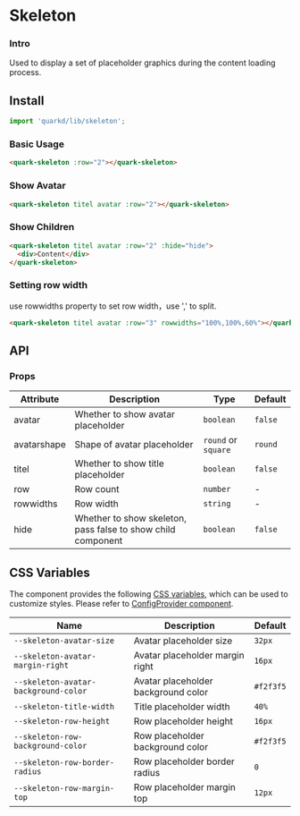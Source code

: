 # Skeleton

### Intro

Used to display a set of placeholder graphics during the content loading process.

## Install

```jsx
import 'quarkd/lib/skeleton';
```

### Basic Usage
```html
<quark-skeleton :row="2"></quark-skeleton>
```

### Show Avatar
```html
<quark-skeleton titel avatar :row="2"></quark-skeleton>
```

### Show Children

```html
<quark-skeleton titel avatar :row="2" :hide="hide">
  <div>Content</div>
</quark-skeleton>
```

### Setting row width
use rowwidths property to set row width，use ',' to split.
```html
<quark-skeleton titel avatar :row="3" rowwidths="100%,100%,60%"></quark-skeleton>
```

## API
### Props

| Attribute    | Description                            | Type   | Default  |
|--------------|----------------------------------------|--------|------------------|
| avatar       |  Whether to show avatar placeholder    | `boolean` |  `false`  |
| avatarshape  |  Shape of avatar placeholder           | `round` or `square` | `round` |
| titel        |  Whether to show title placeholder     | `boolean` | `false` |
| row          |  Row count                             | `number` | - |
| rowwidths    |  Row width                             | `string` | - |
| hide         |  Whether to show skeleton, pass false to show child component  | `boolean` | `false` |

## CSS Variables

The component provides the following [CSS variables](https://developer.mozilla.org/zh-CN/docs/Web/CSS/Using_CSS_custom_properties), which can be used to customize styles. Please refer to [ConfigProvider component](#/theme).

| Name                     | Description                                  | Default          |
| ------------------------ | ----------------------------------- | --------------- |
| `--skeleton-avatar-size`   | Avatar placeholder size                    |     `32px`
| `--skeleton-avatar-margin-right`       | Avatar placeholder margin right                         |     `16px`
| `--skeleton-avatar-background-color`   | Avatar placeholder background color  |      `#f2f3f5`
| `--skeleton-title-width` | Title placeholder width |      `40%`
| `--skeleton-row-height`  | Row placeholder height                         |   `16px`
| `--skeleton-row-background-color` | Row placeholder background color |    `#f2f3f5`
| `--skeleton-row-border-radius`    | Row placeholder border radius|      `0`
| `--skeleton-row-margin-top`       | Row placeholder margin top| `12px`